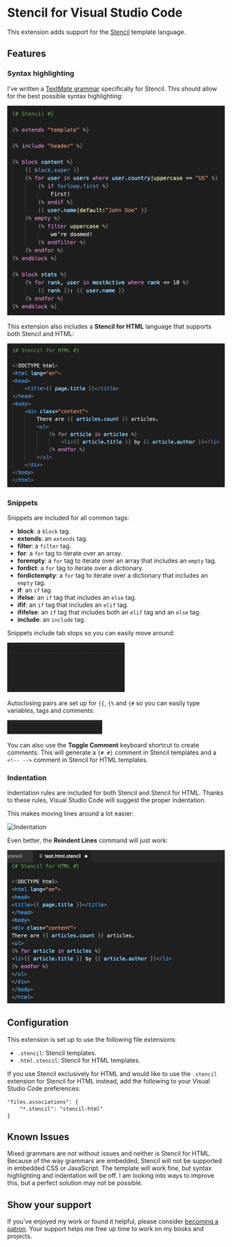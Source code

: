 # Stencil for Visual Studio Code

This extension adds support for the [Stencil](https://stencil.fuller.li) template language.

## Features

### Syntax highlighting

I've written a [TextMate grammar](https://github.com/svanimpe/stencil.tmbundle) specifically for Stencil. This should allow for the best possible syntax highlighting:

![Stencil syntax highlighting](images/stencil.png)

This extension also includes a **Stencil for HTML** language that supports both Stencil and HTML:

![Stencil for HTML syntax highlighting](images/stencil-html.png)

### Snippets

Snippets are included for all common tags:

- **block**: a `block` tag.
- **extends**: an `extends` tag.
- **filter**: a `filter` tag.
- **for**: a `for` tag to iterate over an array.
- **forempty**: a `for` tag to iterate over an array that includes an `empty` tag.
- **fordict**: a `for` tag to iterate over a dictionary.
- **fordictempty**: a `for` tag to iterate over a dictionary that includes an `empty` tag.
- **if**: an `if` tag.
- **ifelse**: an `if` tag that includes an `else` tag.
- **ifif**: an `if` tag that includes an `elif` tag.
- **ififelse**: an `if` tag that includes both an `elif` tag and an `else` tag.
- **include**: an `include` tag.

Snippets include tab stops so you can easily move around:

![Snippets](images/snippets.gif)

Autoclosing pairs are set up for `{{`, `{%` and `{#` so you can easily type variables, tags and comments:

![Autoclosing pairs](images/autoclosing.gif)

You can also use the **Toggle Comment** keyboard shortcut to create comments.
This will generate a `{# #}` comment in Stencil templates and a `<!-- -->` comment in Stencil for HTML templates.

### Indentation

Indentation rules are included for both Stencil and Stencil for HTML. Thanks to these rules, Visual Studio Code will suggest the proper indentation.

This makes moving lines around a lot easier:

![Indentation](images/indentation.gif)

Even better, the **Reindent Lines** command will just work:

![Reindent command](images/reindent.gif)

## Configuration

This extension is set up to use the following file extensions:

- `.stencil`: Stencil templates.
- `.html.stencil`: Stencil for HTML templates.

If you use Stencil exclusively for HTML and would like to use the `.stencil` extension for Stencil for HTML instead, add the following to your Visual Studio Code preferences:

```
"files.associations": {
    "*.stencil": "stencil-html"
}
```

## Known Issues

Mixed grammars are not without issues and neither is Stencil for HTML. Because of the way grammars are embedded, Stencil will not be supported in embedded CSS or JavaScript. The template will work fine, but syntax highlighting and indentation will be off. I am looking into ways to improve this, but a perfect solution may not be possible.

## Show your support

If you've enjoyed my work or found it helpful, please consider <a href="https://www.patreon.com/svanimpe">becoming a patron</a>. Your support helps me free up time to work on my books and projects.
